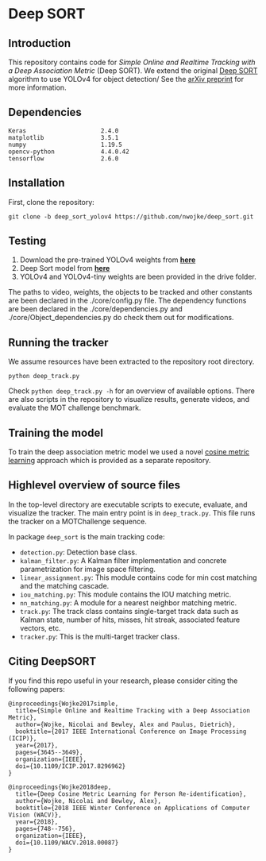 # Deep SORT

## Introduction

This repository contains code for *Simple Online and Realtime Tracking with a Deep Association Metric* (Deep SORT).
We extend the original [Deep SORT](https://github.com/nwojke/deep_sort) algorithm to use YOLOv4 for object detection/
See the [arXiv preprint](https://arxiv.org/abs/1703.07402) for more information.

## Dependencies

```
Keras                     2.4.0
matplotlib                3.5.1 
numpy                     1.19.5
opencv-python             4.4.0.42 
tensorflow                2.6.0 
```
## Installation

First, clone the repository:
```
git clone -b deep_sort_yolov4 https://github.com/nwojke/deep_sort.git
```

## Testing

1. Download the pre-trained YOLOv4 weights from **[here](https://github.com/Mohit-robo/Deep_Learning/tree/main/Deep_sort/data/vehicle-detector)**
2. Deep Sort model from **[here](https://github.com/Mohit-robo/Deep_Learning/tree/main/Deep_sort/model_data)**
3. YOLOv4 and YOLOv4-tiny weights are been provided in the drive folder.

The paths to video, weights, the objects to be tracked and other constants are been declared in the ./core/config.py file.
The dependency functions are been declared in the ./core/dependencies.py and ./core/Object_dependencies.py do check them out for modifications.


## Running the tracker

We assume resources have been extracted to the repository root directory.
```
python deep_track.py 

```
Check `python deep_track.py -h` for an overview of available options.
There are also scripts in the repository to visualize results, generate videos,
and evaluate the MOT challenge benchmark.

## Training the model

To train the deep association metric model we used a novel [cosine metric learning](https://github.com/nwojke/cosine_metric_learning) approach which is provided as a separate repository.

## Highlevel overview of source files

In the top-level directory are executable scripts to execute, evaluate, and
visualize the tracker. The main entry point is in `deep_track.py`.
This file runs the tracker on a MOTChallenge sequence.

In package `deep_sort` is the main tracking code:

* `detection.py`: Detection base class.
* `kalman_filter.py`: A Kalman filter implementation and concrete
   parametrization for image space filtering.
* `linear_assignment.py`: This module contains code for min cost matching and
   the matching cascade.
* `iou_matching.py`: This module contains the IOU matching metric.
* `nn_matching.py`: A module for a nearest neighbor matching metric.
* `track.py`: The track class contains single-target track data such as Kalman
  state, number of hits, misses, hit streak, associated feature vectors, etc.
* `tracker.py`: This is the multi-target tracker class.

## Citing DeepSORT

If you find this repo useful in your research, please consider citing the following papers:

    @inproceedings{Wojke2017simple,
      title={Simple Online and Realtime Tracking with a Deep Association Metric},
      author={Wojke, Nicolai and Bewley, Alex and Paulus, Dietrich},
      booktitle={2017 IEEE International Conference on Image Processing (ICIP)},
      year={2017},
      pages={3645--3649},
      organization={IEEE},
      doi={10.1109/ICIP.2017.8296962}
    }

    @inproceedings{Wojke2018deep,
      title={Deep Cosine Metric Learning for Person Re-identification},
      author={Wojke, Nicolai and Bewley, Alex},
      booktitle={2018 IEEE Winter Conference on Applications of Computer Vision (WACV)},
      year={2018},
      pages={748--756},
      organization={IEEE},
      doi={10.1109/WACV.2018.00087}
    }
